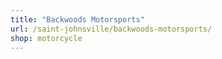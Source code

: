 ```yaml
---
title: "Backwoods Motorsports"
url: /saint-johnsville/backwoods-motorsports/
shop: motorcycle
---
```

